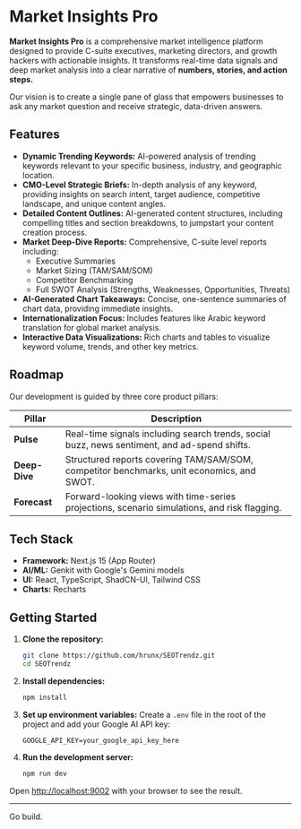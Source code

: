 # Market Insights Pro

**Market Insights Pro** is a comprehensive market intelligence platform designed to provide C-suite executives, marketing directors, and growth hackers with actionable insights. It transforms real-time data signals and deep market analysis into a clear narrative of **numbers, stories, and action steps.**

Our vision is to create a single pane of glass that empowers businesses to ask any market question and receive strategic, data-driven answers.

## Features

- **Dynamic Trending Keywords:** AI-powered analysis of trending keywords relevant to your specific business, industry, and geographic location.
- **CMO-Level Strategic Briefs:** In-depth analysis of any keyword, providing insights on search intent, target audience, competitive landscape, and unique content angles.
- **Detailed Content Outlines:** AI-generated content structures, including compelling titles and section breakdowns, to jumpstart your content creation process.
- **Market Deep-Dive Reports:** Comprehensive, C-suite level reports including:
  - Executive Summaries
  - Market Sizing (TAM/SAM/SOM)
  - Competitor Benchmarking
  - Full SWOT Analysis (Strengths, Weaknesses, Opportunities, Threats)
- **AI-Generated Chart Takeaways:** Concise, one-sentence summaries of chart data, providing immediate insights.
- **Internationalization Focus:** Includes features like Arabic keyword translation for global market analysis.
- **Interactive Data Visualizations:** Rich charts and tables to visualize keyword volume, trends, and other key metrics.

## Roadmap

Our development is guided by three core product pillars:

| Pillar | Description |
|---|---|
| **Pulse** | Real-time signals including search trends, social buzz, news sentiment, and ad-spend shifts. |
| **Deep-Dive** | Structured reports covering TAM/SAM/SOM, competitor benchmarks, unit economics, and SWOT. |
| **Forecast** | Forward-looking views with time-series projections, scenario simulations, and risk flagging. |

## Tech Stack

- **Framework:** Next.js 15 (App Router)
- **AI/ML:** Genkit with Google's Gemini models
- **UI:** React, TypeScript, ShadCN-UI, Tailwind CSS
- **Charts:** Recharts

## Getting Started

1.  **Clone the repository:**
    ```bash
    git clone https://github.com/hrunx/SEOTrendz.git
    cd SEOTrendz
    ```

2.  **Install dependencies:**
    ```bash
    npm install
    ```

3.  **Set up environment variables:**
    Create a `.env` file in the root of the project and add your Google AI API key:
    ```
    GOOGLE_API_KEY=your_google_api_key_here
    ```

4.  **Run the development server:**
    ```bash
    npm run dev
    ```

Open [http://localhost:9002](http://localhost:9002) with your browser to see the result.

---
Go build.
